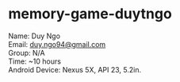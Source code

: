 # memory-game-duytngo

Name: Duy Ngo <br />
Email: duy.ngo94@gmail.com <br />
Group: N/A <br />
Time: ~10 hours <br />
Android Device: Nexus 5X, API 23, 5.2in. <br />
